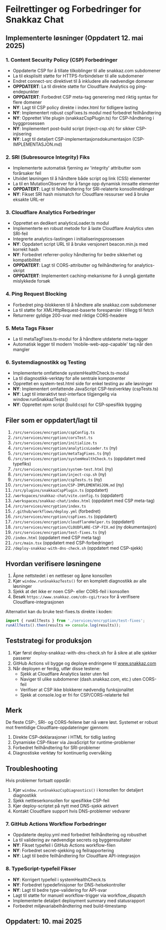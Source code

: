 # Feilrettinger og Forbedringer for Snakkaz Chat

## Implementerte løsninger (Oppdatert 12. mai 2025)

### 1. Content Security Policy (CSP) Forbedringer
- Oppdaterte CSP for å tillate tilkoblinger til alle snakkaz.com subdomener
- La til eksplisitt støtte for HTTPS-forbindelser til alle subdomener
- Endret connect-src direktivet til å inkludere alle nødvendige domener
- **OPPDATERT**: La til direkte støtte for Cloudflare Analytics og ping-endepunkter
- **OPPDATERT**: Forbedret CSP meta-tag generering med riktig syntax for flere domener
- **NY**: Lagt til CSP policy direkte i index.html for tidligere lasting
- **NY**: Implementert robust cspFixes.ts modul med forbedret feilhåndtering
- **NY**: Opprettet Vite plugin (snakkazCspPlugin.ts) for CSP-håndtering i byggprosessen
- **NY**: Implementert post-build script (inject-csp.sh) for sikker CSP-injisering
- **NY**: Lagt til detaljert CSP-implementasjonsdokumentasjon (CSP-IMPLEMENTASJON.md)

### 2. SRI (Subresource Integrity) Fiks
- Implementerte automatisk fjerning av 'integrity' attributter som forårsaker feil
- Utvidet løsningen til å håndtere både script og link (CSS) elementer
- La til en MutationObserver for å fange opp dynamisk innsatte elementer
- **OPPDATERT**: Lagt til feilhåndtering for SRI-relaterte konsollmeldinger
- **NY**: Fikset SRI hash mismatch for Cloudflare ressurser ved å bruke eksakte URL-er

### 3. Cloudflare Analytics Forbedringer
- Opprettet en dedikert analyticsLoader.ts modul
- Implementerte en robust metode for å laste Cloudflare Analytics uten SRI-feil
- Integrerte analytics-lastingen i initialiseringsprosessen
- **NY**: Oppdatert script URL til å bruke versjonert beacon.min.js med korrekt hash
- **NY**: Forbedret referrer-policy håndtering for bedre sikkerhet og kompatibilitet
- **OPPDATERT**: Lagt til CORS-attributter og feilhåndtering for analytics-skript
- **OPPDATERT**: Implementert caching-mekanisme for å unngå gjentatte mislykkede forsøk

### 4. Ping Request Blocking
- Forbedret ping-blokkeren til å håndtere alle snakkaz.com subdomener
- La til støtte for XMLHttpRequest-baserte forespørsler i tillegg til fetch
- Returnerer gyldige 200-svar med riktige CORS-headere

### 5. Meta Tags Fikser
- La til metaTagFixes.ts-modul for å håndtere utdaterte meta-tagger
- Automatisk legger til modern 'mobile-web-app-capable' tag når den mangler

### 6. Systemdiagnostikk og Testing
- Implementerte omfattende systemHealthCheck.ts-modul
- La til diagnostikk-verktøy for alle sentrale komponenter
- Opprettet en system-test.html side for enkel testing av alle løsninger
- **NY**: Implementert omfattende JavaScript CSP-testverktøy (cspTests.ts)
- **NY**: Lagt til interaktivt test-interface tilgjengelig via window.runSnakkazTests()
- **NY**: Opprettet npm script (build:csp) for CSP-spesifikk bygging

## Filer som er oppdatert/lagt til
1. `/src/services/encryption/cspConfig.ts`
2. `/src/services/encryption/corsTest.ts` 
3. `/src/services/encryption/initialize.ts`
4. `/src/services/encryption/analyticsLoader.ts` (ny)
5. `/src/services/encryption/metaTagFixes.ts` (ny)
6. `/src/services/encryption/systemHealthCheck.ts` (oppdatert med typefiks)
7. `/src/services/encryption/system-test.html` (ny)
8. `/src/services/encryption/inject-csp.sh` (ny)
9. `/src/services/encryption/cspTests.ts` (ny)
10. `/src/services/encryption/CSP-IMPLEMENTASJON.md` (ny)
11. `/src/plugins/snakkazCspPlugin.ts` (oppdatert)
12. `/workspaces/snakkaz-chat/vite.config.ts` (oppdatert)
13. `/workspaces/snakkaz-chat/index.html` (oppdatert med CSP meta-tag)
8. `/src/services/encryption/index.ts`
9. `/.github/workflows/deploy.yml` (forbedret)
10. `/src/services/encryption/cspFixes.ts` (oppdatert)
11. `/src/services/encryption/cloudflareHelper.ts` (oppdatert)
12. `/src/services/encryption/CLOUDFLARE-CSP-FIX.md` (ny dokumentasjon)
13. `/src/services/encryption/test-fixes.ts` (ny)
14. `/index.html` (oppdatert med CSP meta tag)
15. `/src/main.tsx` (oppdatert med CSP-forbedringer)
16. `/deploy-snakkaz-with-dns-check.sh` (oppdatert med CSP-sjekk)

## Hvordan verifisere løsningene
1. Åpne nettstedet i en nettleser og åpne konsollen
2. Kjør `window.runSnakkazTests()` for en komplett diagnostikk av alle løsninger
3. Sjekk at det ikke er noen CSP- eller CORS-feil i konsollen
4. Besøk `https://www.snakkaz.com/cdn-cgi/trace` for å verifisere Cloudflare-integrasjonen

Alternativt kan du bruke test-fixes.ts direkte i koden:
```typescript
import { runAllTests } from './services/encryption/test-fixes';
runAllTests().then(results => console.log(results));
```

## Teststrategi for produksjon
1. Kjør først deploy-snakkaz-with-dns-check.sh for å sikre at alle sjekker passerer
2. GitHub Actions vil bygge og deploye endringene til www.snakkaz.com
3. Når deployen er ferdig, utfør disse testene:
   - Sjekk at Cloudflare Analytics laster uten feil
   - Naviger til ulike subdomener (dash.snakkaz.com, etc.) uten CORS-feil
   - Verifiser at CSP ikke blokkerer nødvendig funksjonalitet
   - Sjekk at console.log er fri for CSP/CORS-relaterte feil

## Merk
De fleste CSP-, SRI- og CORS-feilene bør nå være løst. Systemet er robust mot fremtidige Cloudflare-oppdateringer gjennom:
1. Direkte CSP-deklarasjoner i HTML for tidlig lasting
2. Dynamiske CSP-fikser via JavaScript for runtime-problemer
3. Forbedret feilhåndtering for SRI-problemer
4. Diagnostiske verktøy for kontinuerlig overvåking

## Troubleshooting
Hvis problemer fortsatt oppstår:
1. Kjør `window.runSnakkazCspDiagnostics()` i konsollen for detaljert diagnostikk
2. Sjekk nettleserkonsollen for spesifikke CSP-feil
3. Kjør deploy-scriptet på nytt med DNS-sjekk aktivert
4. Kontakt Cloudflare support hvis DNS-problemer vedvarer

### 7. GitHub Actions Workflow Forbedringer
- Oppdaterte deploy.yml med forbedret feilhåndtering og robusthet
- La til validering av nødvendige secrets og byggeresultater
- **NY**: Fikset typefeil i GitHub Actions workflow-filen
- **NY**: Forbedret secret-sjekking og feilrapportering
- **NY**: Lagt til bedre feilhåndtering for Cloudflare API-integrasjon

### 8. TypeScript-typefeil Fikser
- **NY**: Korrigert typefeil i systemHealthCheck.ts
- **NY**: Forbedret typedefinisjoner for DNS-helsekontroller
- **NY**: Lagt til bedre type-validering for API-svar
- Lagt til støtte for manuell workflow-trigger via workflow_dispatch
- Implementerte detaljert deployment summary med statusrapport
- Forbedret miljøvariabelhåndtering med build-timestamp

## Oppdatert: 10. mai 2025
